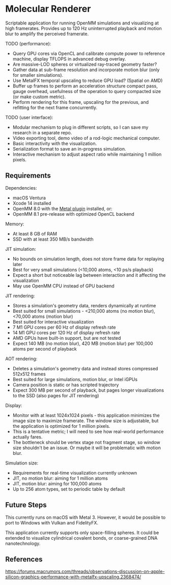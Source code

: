 # Molecular Renderer

Scriptable application for running OpenMM simulations and visualizing at high framerates. Provides up to 120 Hz uninterrupted playback and motion blur to amplify the perceived framerate.

TODO (performance):
- Query GPU cores via OpenCL and calibrate compute power to reference machine, display TFLOPS in advanced debug overlay.
- Are massive-LOD spheres or virtualized ray-traced geometry faster?
- Gather data at sub-frame resolution and incorporate motion blur (only for smaller simulations).
- Use MetalFX temporal upscaling to reduce GPU load? (Spatial on AMD)
- Buffer up frames to perform an acceleration structure compact pass, gauge overhead, usefulness of the operation to query compacted size (or make custom metric).
- Perform rendering for this frame, upscaling for the previous, and refitting for the next frame concurrently.

TODO (user interface):
- Modular mechanism to plug in different scripts, so I can save my research in a separate repo.
- Video exporting tool, demo video of a rod-logic mechanical computer.
- Basic interactivity with the visualization.
- Serialization format to save an in-progress simulation.
- Interactive mechanism to adjust aspect ratio while maintaining 1 million pixels.

## Requirements

Dependencies:
- macOS Ventura
- Xcode 14 installed
- OpenMM 8.0 with the [Metal plugin](https://github.com/philipturner/openmm-metal) installed, or:
- OpenMM 8.1 pre-release with optimized OpenCL backend

Memory:
- At least 8 GB of RAM
- SSD with at least 350 MB/s bandwidth

JIT simulation:
- No bounds on simulation length, does not store frame data for replaying later
- Best for very small simulations (<10,000 atoms, <10 ps/s playback)
- Expect a short but noticeable lag between interaction and it affecting the visualization
- May use OpenMM CPU instead of GPU backend

JIT rendering:
- Stores a simulation's geometry data, renders dynamically at runtime
- Best suited for small simulations - <210,000 atoms (no motion blur), <70,000 atoms (motion blur)
- Best suited for interactive visualization
- 7 M1 GPU cores per 60 Hz of display refresh rate
- 14 M1 GPU cores per 120 Hz of display refresh rate
- AMD GPUs have built-in support, but are not tested
- Expect 140 MB (no motion blur), 420 MB (motion blur) per 100,000 atoms per second of playback

AOT rendering:
- Deletes a simulation's geometry data and instead stores compressed 512x512 frames
- Best suited for large simulations, motion blur, or Intel iGPUs
- Camera position is static or has scripted trajectory
- Expect 300 MB per second of playback, but pages longer visualizations to the SSD (also pages for JIT rendering)

Display:
- Monitor with at least 1024x1024 pixels - this application minimizes the image size to maximize framerate. The window size is adjustable, but the application is optimized for 1 million pixels.
- This is a tentative metric; I will need to see how real-world performance actually fares.
- The bottleneck should be vertex stage not fragment stage, so window size shouldn't be an issue. Or maybe it will be problematic with motion blur.

Simulation size:
- Requirements for real-time visualization currently unknown
- JIT, no motion blur: aiming for 1 million atoms
- JIT, motion blur: aiming for 100,000 atoms
- Up to 256 atom types, set to periodic table by default

## Future Steps

This currently runs on macOS with Metal 3. However, it would be possible to port to Windows with Vulkan and FidelityFX.

This application currently supports only space-filling spheres. It could be extended to visualize cylindrical covalent bonds, or coarse-grained DNA nanotechnology.

## References

https://forums.macrumors.com/threads/observations-discussion-on-apple-silicon-graphics-performance-with-metalfx-upscaling.2368474/
